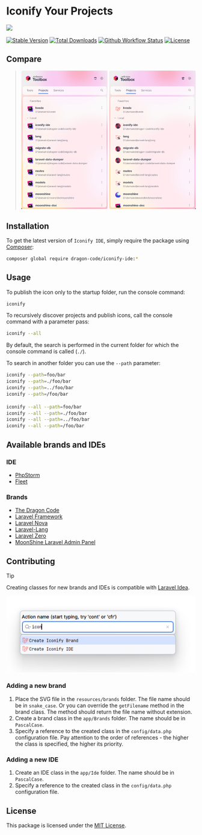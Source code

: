 # Iconify Your Projects

![](https://preview.dragon-code.pro/dragon-code/iconify%20IDE%20projects.svg?background=5865f2&preposition=with&mode=auto)

[![Stable Version][badge_stable]][link_packagist]
[![Total Downloads][badge_downloads]][link_packagist]
[![Github Workflow Status][badge_build]][link_build]
[![License][badge_license]][link_license]

## Compare

> ![before - after](/.github/images/compare.png)

## Installation

To get the latest version of `Iconify IDE`, simply require the package using [Composer](https://getcomposer.org):

```bash
composer global require dragon-code/iconify-ide:*
```

## Usage

To publish the icon only to the startup folder, run the console command:

```bash
iconify
```

To recursively discover projects and publish icons, call the console command with a parameter pass:

```bash
iconify --all
```

By default, the search is performed in the current folder for which the console command is called (`./`).

To search in another folder you can use the `--path` parameter:

```bash
iconify --path=foo/bar
iconify --path=./foo/bar
iconify --path=../foo/bar
iconify --path=/foo/bar

iconify --all --path=foo/bar
iconify --all --path=./foo/bar
iconify --all --path=../foo/bar
iconify --all --path=/foo/bar
```

## Available brands and IDEs

### IDE

* [PhpStorm](https://www.jetbrains.com/phpstorm/)
* [Fleet](https://www.jetbrains.com/fleet/)

### Brands

* [The Dragon Code](https://github.com/TheDragonCode)
* [Laravel Framework](https://laravel.com/)
* [Laravel Nova](https://nova.laravel.com/)
* [Laravel-Lang](https://laravel-lang.com/)
* [Laravel Zero](https://laravel-zero.com/)
* [MoonShine Laravel Admin Panel](https://getmoonshine.app/)

## Contributing

> [!TIP]
> Creating classes for new brands and IDEs is compatible
> with [Laravel Idea](https://plugins.jetbrains.com/plugin/13441-laravel-idea).
>
> ![Laravel Idea](/.github/images/laravel-idea.png)

### Adding a new brand

1. Place the SVG file in the `resources/brands` folder. The file name should be in `snake_case`. Or you can override the
   `getFilename` method in the brand class. The method should return the file name without extension.
2. Create a brand class in the `app/Brands` folder. The name should be in `PascalCase`.
3. Specify a reference to the created class in the `config/data.php` configuration file.
   Pay attention to the order of references - the higher the class is specified, the higher its priority.

### Adding a new IDE

1. Create an IDE class in the `app/Ide` folder. The name should be in `PascalCase`.
2. Specify a reference to the created class in the `config/data.php` configuration file.

## License

This package is licensed under the [MIT License](LICENSE).


[badge_build]:          https://img.shields.io/github/actions/workflow/status/TheDragonCode/iconify-ide/tests.yml?style=flat-square

[badge_downloads]:      https://img.shields.io/packagist/dt/dragon-code/iconify-ide.svg?style=flat-square

[badge_license]:        https://img.shields.io/packagist/l/dragon-code/iconify-ide.svg?style=flat-square

[badge_stable]:         https://img.shields.io/github/v/release/TheDragonCode/iconify-ide?label=packagist&style=flat-square

[link_build]:           https://github.com/TheDragonCode/iconify-ide/actions

[link_license]:         LICENSE

[link_packagist]:       https://packagist.org/packages/dragon-code/iconify-ide
